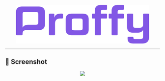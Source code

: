 <p align="center">
  <img src="public/images/logo.png" >
</p>

___

## 📸 Screenshot

<p align="center">
  <img src="public/images/Screenshot 1.png" >
</p>
